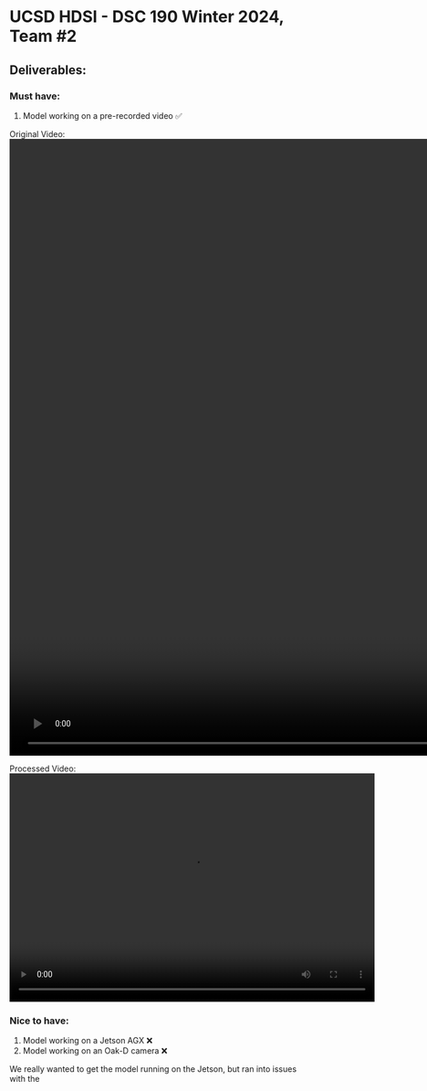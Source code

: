 # UCSD HDSI - DSC 190 Winter 2024, Team #2

## Deliverables:

### Must have:
1. Model working on a pre-recorded video ✅

Original Video:
<video src="P6010002.MOV" width="1920" height="1080" controls></video>


Processed Video:
<video src="P6010002_Processed.mp4" width="640" height="400" controls></video>

### Nice to have:
1. Model working on a Jetson AGX ❌
2. Model working on an Oak-D camera ❌

We really wanted to get the model running on the Jetson, but ran into issues with the 


